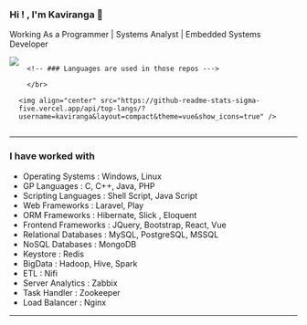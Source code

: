 ### Hi ! , I'm Kaviranga 👋 
Working As a Programmer | Systems Analyst | Embedded Systems Developer 

<!--- ### [![kaviranga's header](https://github.com/kaviranga/kaviranga/blob/main/images/header_image.png)](https://github.com/kaviranga/kaviranga/) --->

<div style="display: flex; flex-direction: row;">
   <img align="center" src="https://github-readme-stats-sigma-five.vercel.app/api?username=kaviranga&theme=vue&show_icons=true" />  

      <!-- ### Languages are used in those repos --->
      
      </br>

    <img align="center" src="https://github-readme-stats-sigma-five.vercel.app/api/top-langs/?username=kaviranga&layout=compact&theme=vue&show_icons=true" />
</div>









------------------------------

### I have worked with
- Operating Systems : Windows, Linux 
- GP Languages : C, C++, Java, PHP
- Scripting Languages : Shell Script, Java Script
- Web Frameworks : Laravel, Play
- ORM Frameworks : Hibernate, Slick , Eloquent 
- Frontend Frameworks : JQuery, Bootstrap, React, Vue
- Relational Databases : MySQL, PostgreSQL, MSSQL
- NoSQL Databases : MongoDB
- Keystore : Redis
- BigData : Hadoop, Hive, Spark
- ETL : Nifi
- Server Analytics : Zabbix
- Task Handler : Zookeeper
- Load Balancer : Nginx

------------------------------


<!--
**kaviranga/kaviranga** is a ✨ _special_ ✨ repository because its `README.md` (this file) appears on your GitHub profile.

Here are some ideas to get you started:

- 🔭 I’m currently working on ...
- 🌱 I’m currently learning ...
- 👯 I’m looking to collaborate on ...
- 🤔 I’m looking for help with ...
- 💬 Ask me about ...
- 📫 How to reach me: ...
- 😄 Pronouns: ...
- ⚡ Fun fact: ...
-->

